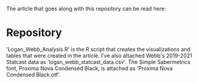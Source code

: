 
The article that goes along with this repository can be read here:

# Repository

'Logan_Webb_Analysis.R' is the R script that creates the visualizations and tables that were created in the article. I've also attached Webb's 2019-2021 Statcast data as 'logan_webb_statcast_data.csv'. The Simple Sabermetrics font, Proxima Nova Condensed Black, is attached as 'Proxima Nova Condensed Black.otf'.




